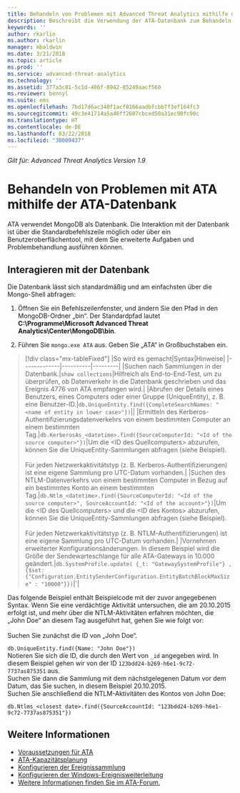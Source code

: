 ```yaml
---
title: Behandeln von Problemen mit Advanced Threat Analytics mithilfe der Datenbank | Microsoft-Dokumentation
description: Beschreibt die Verwendung der ATA-Datenbank zum Behandeln von Problemen.
keywords: ''
author: rkarlin
ms.author: rkarlin
manager: mbaldwin
ms.date: 3/21/2018
ms.topic: article
ms.prod: ''
ms.service: advanced-threat-analytics
ms.technology: ''
ms.assetid: 377a3c81-5c1d-486f-8942-85249aacf560
ms.reviewer: bennyl
ms.suite: ems
ms.openlocfilehash: 7bd17d6ac340f1acf0166aadbfcbb7f3ef164fc3
ms.sourcegitcommit: 49c3e41714a5a46ff2607cbced50a31ec90fc90c
ms.translationtype: HT
ms.contentlocale: de-DE
ms.lasthandoff: 03/22/2018
ms.locfileid: "30009437"
---
```

*Gilt für: Advanced Threat Analytics Version 1.9*



# <a name="troubleshooting-ata-using-the-ata-database"></a>Behandeln von Problemen mit ATA mithilfe der ATA-Datenbank
ATA verwendet MongoDB als Datenbank.
Die Interaktion mit der Datenbank ist über die Standardbefehlszeile möglich oder über ein Benutzeroberflächentool, mit dem Sie erweiterte Aufgaben und Problembehandlung ausführen können.

## <a name="interacting-with-the-database"></a>Interagieren mit der Datenbank
Die Datenbank lässt sich standardmäßig und am einfachsten über die Mongo-Shell abfragen:

1.  Öffnen Sie ein Befehlszeilenfenster, und ändern Sie den Pfad in den MongoDB-Ordner „bin“. Der Standardpfad lautet **C:\Programme\Microsoft Advanced Threat Analytics\Center\MongoDB\bin**.

2.  Führen Sie `mongo.exe ATA` aus. Geben Sie „ATA“ in Großbuchstaben ein.

> [!div class="mx-tableFixed"]
|So wird es gemacht|Syntax|Hinweise|
|-------------|----------|---------|
|Suchen nach Sammlungen in der Datenbank.|`show collections`|Hilfreich als End-to-End-Test, um zu überprüfen, ob Datenverkehr in die Datenbank geschrieben und das Ereignis 4776 von ATA empfangen wird.|
|Abrufen der Details eines Benutzers, eines Computers oder einer Gruppe (UniqueEntity), z. B. eine Benutzer-ID.|`db.UniqueEntity.find({CompleteSearchNames: "<name of entity in lower case>"})`||
|Ermitteln des Kerberos-Authentifizierungsdatenverkehrs von einem bestimmten Computer an einem bestimmten Tag.|`db.KerberosAs_<datetime>.find({SourceComputerId: "<Id of the source computer>"})`|Um die &lt;ID des Quellcomputers&gt; abzurufen, können Sie die UniqueEntity-Sammlungen abfragen (siehe Beispiel).<br /><br />Für jeden Netzwerkaktivitätstyp (z. B. Kerberos-Authentifizierungen) ist eine eigene Sammlung pro UTC-Datum vorhanden.|
|Suchen des NTLM-Datenverkehrs von einem bestimmten Computer in Bezug auf ein bestimmtes Konto an einem bestimmten Tag.|`db.Ntlm_<datetime>.find({SourceComputerId: "<Id of the source computer>", SourceAccountId: "<Id of the account>"})`|Um die &lt;ID des Quellcomputers&gt; und die &lt;ID des Kontos&gt; abzurufen, können Sie die UniqueEntity-Sammlungen abfragen (siehe Beispiel).<br /><br />Für jeden Netzwerkaktivitätstyp (z. B. NTLM-Authentifizierungen) ist eine eigene Sammlung pro UTC-Datum vorhanden.|
|Vornehmen erweiterter Konfigurationsänderungen. In diesem Beispiel wird die Größe der Sendewarteschlange für alle ATA-Gateways in 10.000 geändert.|`db.SystemProfile.update( {_t: "GatewaySystemProfile"} ,`<br>`{$set:{"Configuration.EntitySenderConfiguration.EntityBatchBlockMaxSize" : "10000"}})`|`|

Das folgende Beispiel enthält Beispielcode mit der zuvor angegebenen Syntax. Wenn Sie eine verdächtige Aktivität untersuchen, die am 20.10.2015 erfolgt ist, und mehr über die NTLM-Aktivitäten erfahren möchten, die „John Doe“ an diesem Tag ausgeführt hat, gehen Sie wie folgt vor:<br /><br />Suchen Sie zunächst die ID von „John Doe“.

`db.UniqueEntity.find({Name: "John Doe"})`<br>Notieren Sie sich die ID, die durch den Wert von `_id` angegeben wird. In diesem Beispiel gehen wir von der ID `123bdd24-b269-h6e1-9c72-7737as875351` aus.<br>Suchen Sie dann die Sammlung mit dem nächstgelegenen Datum vor dem Datum, das Sie suchen, in diesem Beispiel 20.10.2015.<br>Suchen Sie anschließend die NTLM-Aktivitäten des Kontos von John Doe: 

`db.Ntlms_<closest date>.find({SourceAccountId: "123bdd24-b269-h6e1-9c72-7737as875351"})`

## <a name="see-also"></a>Weitere Informationen
- [Voraussetzungen für ATA](ata-prerequisites.md)
- [ATA-Kapazitätsplanung](ata-capacity-planning.md)
- [Konfigurieren der Ereignissammlung](configure-event-collection.md)
- [Konfigurieren der Windows-Ereignisweiterleitung](configure-event-collection.md#configuring-windows-event-forwarding)
- [Weitere Informationen finden Sie im ATA-Forum.](https://social.technet.microsoft.com/Forums/security/home?forum=mata)

